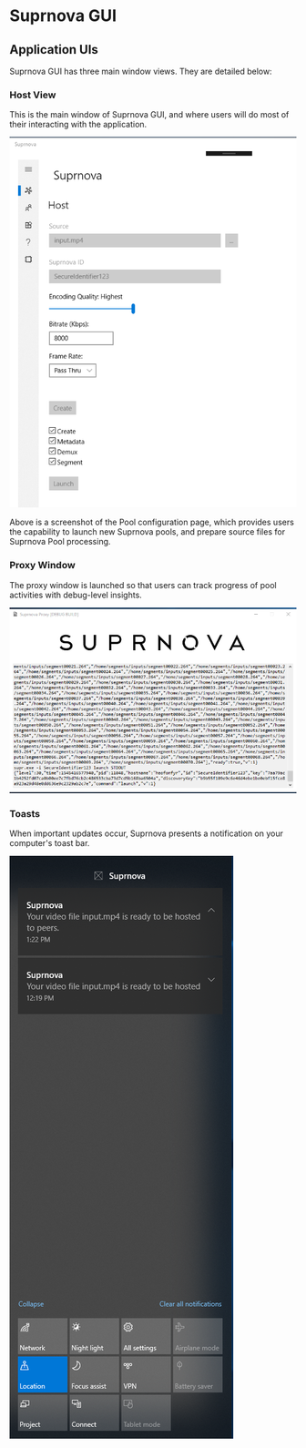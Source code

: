# Suprnova GUI

## Application UIs

Suprnova GUI has three main window views. They are detailed below:

### Host View

This is the main window of Suprnova GUI, and where users will do most of their interacting with the application.

![host](views/host.png "Host View")

Above is a screenshot of the Pool configuration page, which provides users the capability to launch new Suprnova pools, and prepare source files for Suprnova Pool processing.

### Proxy Window

The proxy window is launched so that users can track progress of pool activities with debug-level insights.

![proxy](views/proxy.png "Proxy View")

### Toasts

When important updates occur, Suprnova presents a notification on your computer's toast bar.

![toasts](views/toasts.png "Toast View")
